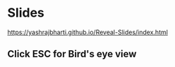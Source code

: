 # Slides
https://yashrajbharti.github.io/Reveal-Slides/index.html  
## Click ESC for Bird's eye view

